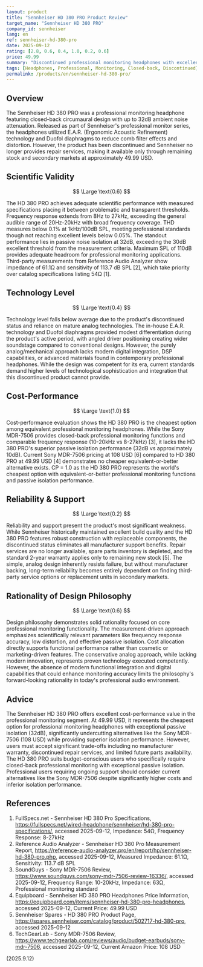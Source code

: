 ```yaml
---
layout: product
title: "Sennheiser HD 380 PRO Product Review"
target_name: "Sennheiser HD 380 PRO"
company_id: sennheiser
lang: en
ref: sennheiser-hd-380-pro
date: 2025-09-12
rating: [2.8, 0.6, 0.4, 1.0, 0.2, 0.6]
price: 49.99
summary: "Discontinued professional monitoring headphones with excellent passive isolation but limited by obsolete support and below-average technology level"
tags: [Headphones, Professional, Monitoring, Closed-back, Discontinued]
permalink: /products/en/sennheiser-hd-380-pro/
---
```


## Overview

The Sennheiser HD 380 PRO was a professional monitoring headphone featuring closed-back circumaural design with up to 32dB ambient noise attenuation. Released as part of Sennheiser's professional monitor series, the headphones utilized E.A.R. (Ergonomic Acoustic Refinement) technology and Duofol diaphragms to reduce comb filter effects and distortion. However, the product has been discontinued and Sennheiser no longer provides repair services, making it available only through remaining stock and secondary markets at approximately 49.99 USD.

## Scientific Validity

$$ \Large \text{0.6} $$

The HD 380 PRO achieves adequate scientific performance with measured specifications placing it between problematic and transparent thresholds. Frequency response extends from 8Hz to 27kHz, exceeding the general audible range of 20Hz-20kHz with broad frequency coverage. THD measures below 0.1% at 1kHz/100dB SPL, meeting professional standards though not reaching excellent levels below 0.05%. The standout performance lies in passive noise isolation at 32dB, exceeding the 30dB excellent threshold from the measurement criteria. Maximum SPL of 110dB provides adequate headroom for professional monitoring applications. Third-party measurements from Reference Audio Analyzer show impedance of 61.1Ω and sensitivity of 113.7 dB SPL [2], which take priority over catalog specifications listing 54Ω [1].

## Technology Level

$$ \Large \text{0.4} $$

Technology level falls below average due to the product's discontinued status and reliance on mature analog technologies. The in-house E.A.R. technology and Duofol diaphragms provided modest differentiation during the product's active period, with angled driver positioning creating wider soundstage compared to conventional designs. However, the purely analog/mechanical approach lacks modern digital integration, DSP capabilities, or advanced materials found in contemporary professional headphones. While the design was competent for its era, current standards demand higher levels of technological sophistication and integration that this discontinued product cannot provide.

## Cost-Performance

$$ \Large \text{1.0} $$

Cost-performance evaluation shows the HD 380 PRO is the cheapest option among equivalent professional monitoring headphones. While the Sony MDR-7506 provides closed-back professional monitoring functions and comparable frequency response (10-20kHz vs 8-27kHz) [3], it lacks the HD 380 PRO's superior passive isolation performance (32dB vs approximately 10dB). Current Sony MDR-7506 pricing at 108 USD [6] compared to HD 380 PRO at 49.99 USD [4] demonstrates no cheaper equivalent-or-better alternative exists. CP = 1.0 as the HD 380 PRO represents the world's cheapest option with equivalent-or-better professional monitoring functions and passive isolation performance.

## Reliability & Support

$$ \Large \text{0.2} $$

Reliability and support present the product's most significant weakness. While Sennheiser historically maintained excellent build quality and the HD 380 PRO features robust construction with replaceable components, the discontinued status eliminates all manufacturer support benefits. Repair services are no longer available, spare parts inventory is depleted, and the standard 2-year warranty applies only to remaining new stock [5]. The simple, analog design inherently resists failure, but without manufacturer backing, long-term reliability becomes entirely dependent on finding third-party service options or replacement units in secondary markets.

## Rationality of Design Philosophy

$$ \Large \text{0.6} $$

Design philosophy demonstrates solid rationality focused on core professional monitoring functionality. The measurement-driven approach emphasizes scientifically relevant parameters like frequency response accuracy, low distortion, and effective passive isolation. Cost allocation directly supports functional performance rather than cosmetic or marketing-driven features. The conservative analog approach, while lacking modern innovation, represents proven technology executed competently. However, the absence of modern functional integration and digital capabilities that could enhance monitoring accuracy limits the philosophy's forward-looking rationality in today's professional audio environment.

## Advice

The Sennheiser HD 380 PRO offers excellent cost-performance value in the professional monitoring segment. At 49.99 USD, it represents the cheapest option for professional monitoring headphones with exceptional passive isolation (32dB), significantly undercutting alternatives like the Sony MDR-7506 (108 USD) while providing superior isolation performance. However, users must accept significant trade-offs including no manufacturer warranty, discontinued repair services, and limited future parts availability. The HD 380 PRO suits budget-conscious users who specifically require closed-back professional monitoring with exceptional passive isolation. Professional users requiring ongoing support should consider current alternatives like the Sony MDR-7506 despite significantly higher costs and inferior isolation performance.

## References

1. FullSpecs.net - Sennheiser HD 380 Pro Specifications, https://fullspecs.net/wired-headphone/sennheiser/hd-380-pro-specifications/, accessed 2025-09-12, Impedance: 54Ω, Frequency Response: 8-27kHz
2. Reference Audio Analyzer - Sennheiser HD 380 Pro Measurement Report, https://reference-audio-analyzer.pro/en/report/hp/sennheiser-hd-380-pro.php, accessed 2025-09-12, Measured Impedance: 61.1Ω, Sensitivity: 113.7 dB SPL
3. SoundGuys - Sony MDR-7506 Review, https://www.soundguys.com/sony-mdr-7506-review-16336/, accessed 2025-09-12, Frequency Range: 10-20kHz, Impedance: 63Ω, Professional monitoring standard
4. Equipboard - Sennheiser HD 380 PRO Headphones Price Information, https://equipboard.com/items/sennheiser-hd-380-pro-headphones, accessed 2025-09-12, Current Price: 49.99 USD
5. Sennheiser Spares - HD 380 PRO Product Page, https://spares.sennheiser.com/catalog/product/502717-hd-380-pro, accessed 2025-09-12
6. TechGearLab - Sony MDR-7506 Review, https://www.techgearlab.com/reviews/audio/budget-earbuds/sony-mdr-7506, accessed 2025-09-12, Current Amazon Price: 108 USD

(2025.9.12)